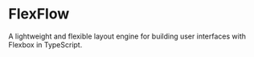 # FlexFlow
A lightweight and flexible layout engine for building user interfaces with Flexbox in TypeScript.
